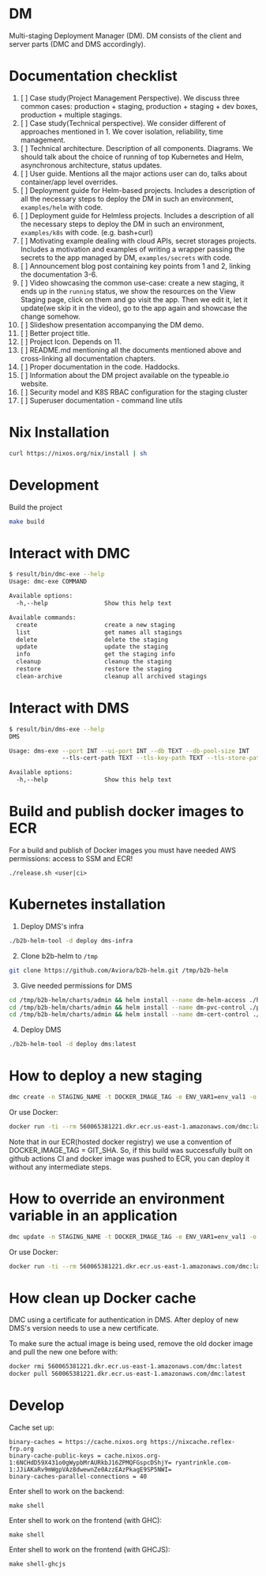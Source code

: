 # DM

Multi-staging Deployment Manager (DM). DM consists of the client and server parts (DMC and DMS  accordingly).

# Documentation checklist

1. [ ] Case study(Project Management Perspective). We discuss three common cases: production + staging, production + staging + dev boxes, production + multiple stagings.
2. [ ] Case study(Technical perspective). We consider different of approaches mentioned in 1. We cover isolation, reliability, time management.
3. [ ] Technical architecture. Description of all components. Diagrams. We should talk about the choice of running of top Kubernetes and Helm, asynchronous architecture, status updates.
4. [ ] User guide. Mentions all the major actions user can do, talks about container/app level overrides.
5. [ ] Deployment guide for Helm-based projects. Includes a description of all the necessary steps to deploy the DM in such an environment, `examples/helm` with code.
6. [ ] Deployment guide for Helmless projects. Includes a description of all the necessary steps to deploy the DM in such an environment, `examples/k8s` with code. (e.g. bash+curl)
7. [ ] Motivating example dealing with cloud APIs, secret storages projects. Includes a motivation and examples of writing a wrapper passing the secrets to the app managed by DM, `examples/secrets` with code.
8. [ ] Announcement blog post containing key points from 1 and 2, linking the documentation 3-6.
9. [ ] Video showcasing the common use-case: create a new staging, it ends up in the `running` status, we show the resources on the View Staging page, click on them and go visit the app. Then we edit it, let it update(we skip it in the video), go to the app again and showcase the change somehow.
10. [ ] Slideshow presentation accompanying the DM demo.
11. [ ] Better project title.
12. [ ] Project Icon. Depends on 11.
13. [ ] README.md mentioning all the documents mentioned above and cross-linking all documentation chapters.
14. [ ] Proper documentation in the code. Haddocks.
15. [ ] Information about the DM project available on the typeable.io website.
16. [ ] Security model and K8S RBAC configuration for the staging cluster
17. [ ] Superuser documentation - command line utils

# Nix Installation

```bash
curl https://nixos.org/nix/install | sh
```

# Development

Build the project

```bash
make build
```

# Interact with DMC

```bash
$ result/bin/dmc-exe --help
Usage: dmc-exe COMMAND

Available options:
  -h,--help                Show this help text

Available commands:
  create                   create a new staging
  list                     get names all stagings
  delete                   delete the staging
  update                   update the staging
  info                     get the staging info
  cleanup                  cleanup the staging
  restore                  restore the staging
  clean-archive            cleanup all archived stagings
```

# Interact with DMS

```bash
$ result/bin/dms-exe --help
DMS

Usage: dms-exe --port INT --ui-port INT --db TEXT --db-pool-size INT
               --tls-cert-path TEXT --tls-key-path TEXT --tls-store-path TEXT

Available options:
  -h,--help                Show this help text
```

# Build and publish docker images to ECR

For a build and publish of Docker images you must have needed AWS permissions: access to SSM and ECR!

```
./release.sh <user|ci>
```

# Kubernetes installation

1. Deploy DMS's infra

```bash
./b2b-helm-tool -d deploy dms-infra
```

2. Clone b2b-helm to `/tmp`

```bash
git clone https://github.com/Aviora/b2b-helm.git /tmp/b2b-helm
```

3. Give needed permissions for DMS

```bash
cd /tmp/b2b-helm/charts/admin && helm install --name dm-helm-access ./helm-access
cd /tmp/b2b-helm/charts/admin && helm install --name dm-pvc-control ./pvc-control
cd /tmp/b2b-helm/charts/admin && helm install --name dm-cert-control ./cert-control
```

4. Deploy DMS

```bash
./b2b-helm-tool -d deploy dms:latest
```

# How to deploy a new staging

```bash
dmc create -n STAGING_NAME -t DOCKER_IMAGE_TAG -e ENV_VAR1=env_val1 -o ENV_VAR2=env_val2
```

Or use Docker:
```bash
docker run -ti --rm 560065381221.dkr.ecr.us-east-1.amazonaws.com/dmc:latest create -n STAGING_NAME -t DOCKER_IMAGE_TAG -e ENV_VAR1=env_val1 -o ENV_VAR2=env_val2
```

Note that in our ECR(hosted docker registry) we use a convention of
DOCKER_IMAGE_TAG = GIT_SHA. So, if this build was successfully built on github
actions CI and docker image was pushed to ECR, you can deploy it without any
intermediate steps.

# How to override an environment variable in an application

```bash
dmc update -n STAGING_NAME -t DOCKER_IMAGE_TAG -e ENV_VAR1=env_val1 -o ENV_VAR2=env_val2 -E ENV_VAR3 -O ENV_VAR4
```

Or use Docker:
```bash
docker run -ti --rm 560065381221.dkr.ecr.us-east-1.amazonaws.com/dmc:latest update -n STAGING_NAME -t DOCKER_IMAGE_TAG -e ENV_VAR1=env_val1 -o ENV_VAR2=env_val2 -E ENV_VAR3 -O ENV_VAR4
```

# How clean up Docker cache

DMC using a certificate for authentication in DMS.
After deploy of new DMS's version needs to use a new certificate.

To make sure the actual image is being used, remove the old docker image and pull the new one before with:

```bash
docker rmi 560065381221.dkr.ecr.us-east-1.amazonaws.com/dmc:latest
docker pull 560065381221.dkr.ecr.us-east-1.amazonaws.com/dmc:latest
```

# Develop

Cache set up:
```
binary-caches = https://cache.nixos.org https://nixcache.reflex-frp.org
binary-cache-public-keys = cache.nixos.org-1:6NCHdD59X431o0gWypbMrAURkbJ16ZPMQFGspcDShjY= ryantrinkle.com-1:JJiAKaRv9mWgpVAz8dwewnZe0AzzEAzPkagE9SP5NWI=
binary-caches-parallel-connections = 40
```

Enter shell to work on the backend:
```
make shell
```

Enter shell to work on the frontend (with GHC):
```
make shell
```

Enter shell to work on the frontend (with GHCJS):
```
make shell-ghcjs
```
